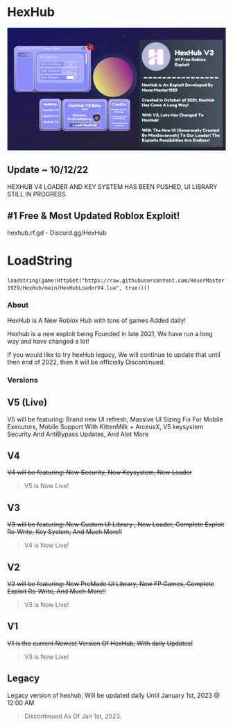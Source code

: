 # HexHub

![HexHub Banner](https://raw.githubusercontent.com/HexerMaster1929/HexHub/main/HexHubBanner2.png)

## Update ~ 10/12/22

HEXHUB V4 LOADER AND KEY SYSTEM HAS BEEN PUSHED, UI LIBRARY STILL IN PROGRESS.

## #1 Free & Most Updated Roblox Exploit!

hexhub.rf.gd - Discord.gg/HexHub

# LoadString

`loadstring(game:HttpGet("https://raw.githubusercontent.com/HexerMaster1929/HexHub/main/HexHubLoaderV4.lua", true))()`

### About

HexHub is A New Roblox Hub with tons of games Added daily!

Hexhub is a new exploit being Founded in late 2021, We have run a long way and have changed a lot!

If you would like to try hexHub legacy, We will continue to update that until then end of 2022, then it will be officially Discontinued.

### Versions

## V5 (Live) 

V5 will be featuring: Brand new UI refresh, Massive UI Sizing Fix For Mobile Executors, Mobile Support With KittenMilk + ArceusX, V5 keysystem Security And AntiBypass Updates, And Alot More

## V4 

~~V4 will be featuring: New Security, New Keysystem, New Loader~~

> V5 is Now Live!


## V3  

 ~~V3 will be featuring: New Custom UI Library , New Loader, Complete Exploit Re-Write, Key System, And Much More!!~~

> V4 is Now Live!

## V2 

~~V2 will be featuring: New PreMade UI Library, New FP Games, Complete Exploit Re-Write, And Much More!!~~

> V3 is Now Live!

## V1

~~V1 is the current Newest Version Of HexHub, With daily Updates!~~

> V3 is Now Live!

## Legacy

Legacy version of hexhub, Will be updated daily Until January 1st, 2023 @ 12:00 AM

> Discontinued As Of Jan 1st, 2023.
